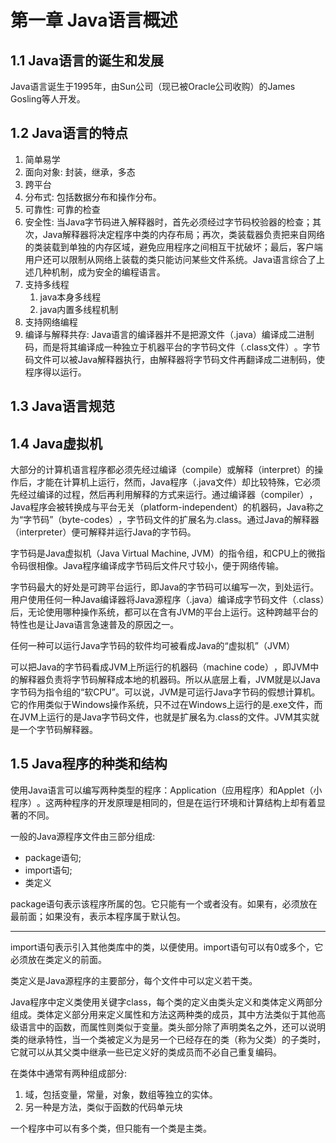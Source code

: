 # 第一章 Java语言概述

## 1.1 Java语言的诞生和发展

Java语言诞生于1995年，由Sun公司（现已被Oracle公司收购）的James Gosling等人开发。

## 1.2 Java语言的特点

1. 简单易学
2. 面向对象: 封装，继承，多态
3. 跨平台 
4. 分布式: 包括数据分布和操作分布。
5. 可靠性: 可靠的检查
6. 安全性: 当Java字节码进入解释器时，首先必须经过字节码校验器的检查；其次，Java解释器将决定程序中类的内存布局；再次，类装载器负责把来自网络的类装载到单独的内存区域，避免应用程序之间相互干扰破坏；最后，客户端用户还可以限制从网络上装载的类只能访问某些文件系统。Java语言综合了上述几种机制，成为安全的编程语言。
7. 支持多线程
   1. java本身多线程
   2. java内置多线程机制
8. 支持网络编程
9. 编译与解释共存: Java语言的编译器并不是把源文件（.java）编译成二进制码，而是将其编译成一种独立于机器平台的字节码文件（.class文件）​。字节码文件可以被Java解释器执行，由解释器将字节码文件再翻译成二进制码，使程序得以运行。

## 1.3 Java语言规范

## 1.4 Java虚拟机

大部分的计算机语言程序都必须先经过编译（compile）或解释（interpret）的操作后，才能在计算机上运行，然而，Java程序（.java文件）却比较特殊，它必须先经过编译的过程，然后再利用解释的方式来运行。通过编译器（compiler）​，Java程序会被转换成与平台无关（platform-independent）的机器码，Java称之为“字节码”​（byte-codes）​，字节码文件的扩展名为.class。通过Java的解释器（interpreter）便可解释并运行Java的字节码。

字节码是Java虚拟机（Java Virtual Machine, JVM）的指令组，和CPU上的微指令码很相像。Java程序编译成字节码后文件尺寸较小，便于网络传输。

字节码最大的好处是可跨平台运行，即Java的字节码可以编写一次，到处运行。用户使用任何一种Java编译器将Java源程序（.java）编译成字节码文件（.class）后，无论使用哪种操作系统，都可以在含有JVM的平台上运行。这种跨越平台的特性也是让Java语言急速普及的原因之一。

任何一种可以运行Java字节码的软件均可被看成Java的“虚拟机”​（JVM）​

可以把Java的字节码看成JVM上所运行的机器码（machine code）​，即JVM中的解释器负责将字节码解释成本地的机器码。所以从底层上看，JVM就是以Java字节码为指令组的“软CPU”​。可以说，JVM是可运行Java字节码的假想计算机。它的作用类似于Windows操作系统，只不过在Windows上运行的是.exe文件，而在JVM上运行的是Java字节码文件，也就是扩展名为.class的文件。JVM其实就是一个字节码解释器。

## 1.5 Java程序的种类和结构

使用Java语言可以编写两种类型的程序：Application（应用程序）和Applet（小程序）​。这两种程序的开发原理是相同的，但是在运行环境和计算结构上却有着显著的不同。

一般的Java源程序文件由三部分组成:

- package语句;
- import语句;
- 类定义

package语句表示该程序所属的包。它只能有一个或者没有。如果有，必须放在最前面；如果没有，表示本程序属于默认包。
****
import语句表示引入其他类库中的类，以便使用。import语句可以有0或多个，它必须放在类定义的前面。

类定义是Java源程序的主要部分，每个文件中可以定义若干类。

Java程序中定义类使用关键字class，每个类的定义由类头定义和类体定义两部分组成。类体定义部分用来定义属性和方法这两种类的成员，其中方法类似于其他高级语言中的函数，而属性则类似于变量。类头部分除了声明类名之外，还可以说明类的继承特性，当一个类被定义为是另一个已经存在的类（称为父类）的子类时，它就可以从其父类中继承一些已定义好的类成员而不必自己重复编码。

在类体中通常有两种组成部分:

1. 域，包括变量，常量，对象，数组等独立的实体。
2. 另一种是方法，类似于函数的代码单元块

一个程序中可以有多个类，但只能有一个类是主类。

